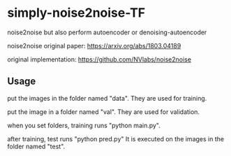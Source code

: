 # simply-noise2noise-TF
noise2noise but also perform autoencoder or denoising-autoencoder

noise2noise original paper: https://arxiv.org/abs/1803.04189

original implementation: https://github.com/NVlabs/noise2noise

## Usage
put the images in the folder named "data". They are used for training. 
       
put the image in a folder named "val". They are used for validation.

when you set folders, training runs "python main.py". 

after training, test runs "python pred.py" It is executed on the images in the folder named "test". 
